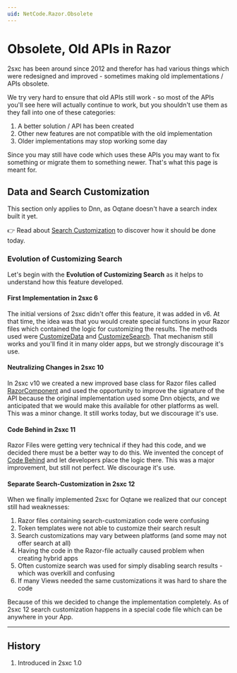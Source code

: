 ```yaml
---
uid: NetCode.Razor.Obsolete
---
```


# Obsolete, Old APIs in Razor

2sxc has been around since 2012 and therefor has had various things which were redesigned and improved - sometimes making old implementations / APIs obsolete. 

We try very hard to ensure that old APIs still work - so most of the APIs you'll see here will actually continue to work, but you shouldn't use them as they fall into one of these categories:

1. A better solution / API has been created
1. Other new features are not compatible with the old implementation
1. Older implementations may stop working some day

Since you may still have code which uses these APIs you may want to fix something or migrate them to something newer. That's what this page is meant for. 


## Data and Search Customization

This section only applies to Dnn, as Oqtane doesn't have a search index built it yet. 

👉 Read about [Search Customization](xref:NetCode.Search.Index) to discover how it should be done today. 

### Evolution of Customizing Search

Let's begin with the **Evolution of Customizing Search** as it helps to understand how this feature developed.

#### First Implementation in 2sxc 6

The initial versions of 2sxc didn't offer this feature, it was added in v6. 
At that time, the idea was that you would create special functions in your Razor files which contained the logic for customizing the results. 
The methods used were [CustomizeData](xref:NetCode.Razor.CustomizeData) and [CustomizeSearch](xref:NetCode.Razor.CustomizeSearch). 
That mechanism still works and you'll find it in many older apps, but we strongly discourage it's use. 

#### Neutralizing Changes in 2sxc 10

In 2sxc v10 we created a new improved base class for Razor files called [RazorComponent](xref:NetCode.Razor.Component) and used the opportunity to improve the signature of the API because the original implementation used some Dnn objects, and we anticipated that we would make this available for other platforms as well. This was a minor change. It still works today, but we discourage it's use. 

#### Code Behind in 2sxc 11

Razor Files were getting very technical if they had this code, and we decided there must be a better way to do this. 
We invented the concept of [Code Behind](xref:NetCode.Razor.CodeBehind) and let developers place the logic there. This was a major improvement, but still not perfect. We discourage it's use. 

#### Separate Search-Customization in 2sxc 12

When we finally implemented 2sxc for Oqtane we realized that our concept still had weaknesses: 

1. Razor files containing search-customization code were confusing
1. Token templates were not able to customize their search result
1. Search customizations may vary between platforms (and some may not offer search at all)
1. Having the code in the Razor-file actually caused problem when creating hybrid apps
1. Often customize search was used for simply disabling search results - which was overkill and confusing
1. If many Views needed the same customizations it was hard to share the code

Because of this we decided to change the implementation completely. As of 2sxc 12 search customization happens in a special code file which can be anywhere in your App. 



---

## History

1. Introduced in 2sxc 1.0
